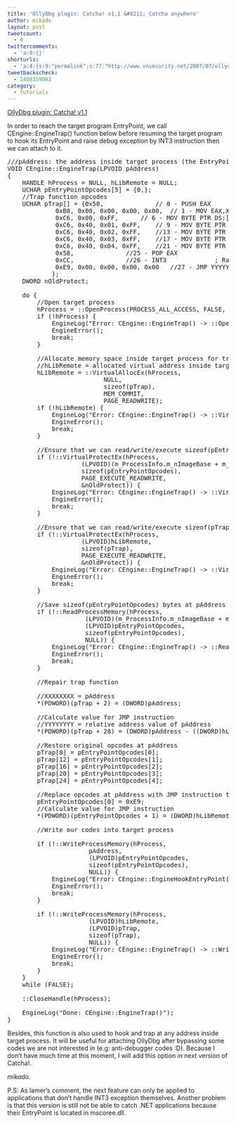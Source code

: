 ```yaml
---
title: 'OllyDbg plugin: Catcha! v1.1 &#8211; Catcha anywhere'
author: mikado
layout: post
tweetcount:
  - 0
twittercomments:
  - 'a:0:{}'
shorturls:
  - 'a:4:{s:9:"permalink";s:77:"http://www.vnsecurity.net/2007/07/ollydbg-plugin-catcha-v1-1-catcha-anywhere/";s:7:"tinyurl";s:26:"http://tinyurl.com/ydnmnhn";s:4:"isgd";s:18:"http://is.gd/aOucH";s:5:"bitly";s:0:"";}'
tweetbackscheck:
  - 1408359063
category:
  - tutorials
---
```

<a title="OllyDbg plugin: Catcha! v1.1" class="generated" href="/vnsec/Members/internal/public/ollydbg-plugin-catcha/Catcha-1.1.rar">OllyDbg plugin: Catcha! v1.1</a> 

In order to reach the target program EntryPoint, we call CEngine::EngineTrap() function below before resuming the target program to hook its EntryPoint and raise debug exception by INT3 instruction then we can attach to it. 

<pre class="brush: plain; gutter: false; title: ; notranslate" title="">///pAddress: the address inside target process (the EntryPoint in our case) that will be hooked with trap function.
VOID CEngine::EngineTrap(LPVOID pAddress)
{
	HANDLE hProcess = NULL, hLibRemote = NULL;
	UCHAR pEntryPointOpcodes[5] = {0,};
	//Trap function opcodes
	UCHAR pTrap[] = {0x50,				// 0 - PUSH EAX				; Save EAX
			 0xB8, 0x00, 0x00, 0x00, 0x00,	// 1 - MOV EAX,XXXXXXXX			; EAX = XXXXXXXX = pAddress
			 0xC6, 0x00, 0xFF,		// 6 - MOV BYTE PTR DS:[EAX],0FF	;
			 0xC6, 0x40, 0x01, 0xFF,	// 9 - MOV BYTE PTR DS:[EAX+1],0FF	; |
			 0xC6, 0x40, 0x02, 0xFF,	//13 - MOV BYTE PTR DS:[EAX+2],0FF	; | Restore original opcodes at pAddress
			 0xC6, 0x40, 0x03, 0xFF,	//17 - MOV BYTE PTR DS:[EAX+3],0FF	; |
			 0xC6, 0x40, 0x04, 0xFF,	//21 - MOV BYTE PTR DS:[EAX+4],0FF	;/
			 0x58,				//25 - POP EAX				; Restore EAX
			 0xCC,				//26 - INT3				; Raise debug exception
			 0xE9, 0x00, 0x00, 0x00, 0x00	//27 - JMP YYYYYYYY			; YYYYYYYY = relative address value of pAddress
			};
	DWORD nOldProtect;

	do {
		//Open target process
		hProcess = ::OpenProcess(PROCESS_ALL_ACCESS, FALSE, m_ProcessInfo.m_nProcessId);
		if (!hProcess) {
			EngineLog("Error: CEngine::EngineTrap() -&gt; ::OpenProcess()");
			EngineError();
			break;
		}

		//Allocate memory space inside target process for trap function
		//hLibRemote = allocated virtual address inside target process
		hLibRemote = ::VirtualAllocEx(hProcess,
					      NULL,
					      sizeof(pTrap),
					      MEM_COMMIT,
					      PAGE_READWRITE);
		if (!hLibRemote) {
			EngineLog("Error: CEngine::EngineTrap() -&gt; ::VirtualAllocEx()");
			EngineError();
			break;
		}

		//Ensure that we can read/write/execute sizeof(pEntryPointOpcodes) bytes at pAddress
		if (!::VirtualProtectEx(hProcess,
					(LPVOID)(m_ProcessInfo.m_nImageBase + m_ProcessInfo.m_nAddressOfEntryPoint),
					sizeof(pEntryPointOpcodes),
					PAGE_EXECUTE_READWRITE,
					&amp;nOldProtect)) {
			EngineLog("Error: CEngine::EngineTrap() -&gt; ::VirtualProtectEx()");
			EngineError();
			break;
		}

		//Ensure that we can read/write/execute sizeof(pTrap) bytes at hLibRemote
		if (!::VirtualProtectEx(hProcess,
					(LPVOID)hLibRemote,
					sizeof(pTrap),
					PAGE_EXECUTE_READWRITE,
					&amp;nOldProtect)) {
			EngineLog("Error: CEngine::EngineTrap() -&gt; ::VirtualProtectEx()");
			EngineError();
			break;
		}

		//Save sizeof(pEntryPointOpcodes) bytes at pAddress in pEntryPointOpcodes
		if (!::ReadProcessMemory(hProcess,
					 (LPVOID)(m_ProcessInfo.m_nImageBase + m_ProcessInfo.m_nAddressOfEntryPoint),
					 (LPVOID)pEntryPointOpcodes,
					 sizeof(pEntryPointOpcodes),
					 NULL)) {
			EngineLog("Error: CEngine::EngineTrap() -&gt; ::ReadProcessMemory()");
			EngineError();
			break;
		}

		//Repair trap function

		//XXXXXXXX = pAddress
		*(PDWORD)(pTrap + 2) = (DWORD)pAddress;

		//Calculate value for JMP instruction
		//YYYYYYYY = relative address value of pAddress
		*(PDWORD)(pTrap + 28) = (DWORD)pAddress - ((DWORD)hLibRemote + sizeof(pTrap));

		//Restore original opcodes at pAddress
		pTrap[8] = pEntryPointOpcodes[0];
		pTrap[12] = pEntryPointOpcodes[1];
		pTrap[16] = pEntryPointOpcodes[2];
		pTrap[20] = pEntryPointOpcodes[3];
		pTrap[24] = pEntryPointOpcodes[4];

		//Replace opcodes at pAddress with JMP instruction to trap function
		pEntryPointOpcodes[0] = 0xE9;
		//Calculate value for JMP instruction
		*(PDWORD)(pEntryPointOpcodes + 1) = (DWORD)hLibRemote - ((DWORD)pAddress + sizeof(pEntryPointOpcodes));

		//Write our codes into target process

		if (!::WriteProcessMemory(hProcess,
					  pAddress,
					  (LPVOID)pEntryPointOpcodes,
					  sizeof(pEntryPointOpcodes),
					  NULL)) {
			EngineLog("Error: CEngine::EngineHookEntryPoint() -&gt; ::WriteProcessMemory()");
			EngineError();
			break;
		}

		if (!::WriteProcessMemory(hProcess,
					  (LPVOID)hLibRemote,
					  (LPVOID)pTrap,
					  sizeof(pTrap),
					  NULL)) {
			EngineLog("Error: CEngine::EngineTrap() -&gt; ::WriteProcessMemory()");
			EngineError();
			break;
		}
	}
	while (FALSE);

	::CloseHandle(hProcess);

	EngineLog("Done: CEngine::EngineTrap()");
}
</pre>

Besides, this function is also used to hook and trap at any address inside target process. It will be useful for attaching OllyDbg after bypassing some codes we are not interested in (e.g: anti-debugger codes :D). Because I don&#8217;t have much time at this moment, I will add this option in next version of Catcha!.

*mikado.* 

P.S: As lamer&#8217;s comment, the next feature can only be applied to applications that don&#8217;t handle INT3 exception themselves. Another problem is that this version is still not be able to catch .NET applications because their EntryPoint is located in mscoree.dll.